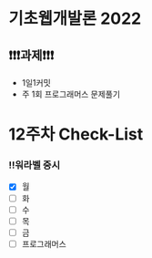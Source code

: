 # 기초웹개발론 2022

## ❗❗❗과제❗❗❗

- 1일1커밋
- 주 1회 프로그래머스 문제풀기

# 12주차 Check-List

### ‼️워라벨 중시

- [x] 월
- [ ] 화
- [ ] 수
- [ ] 목
- [ ] 금
- [ ] 프로그래머스
